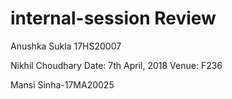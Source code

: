 
# internal-session Review
Anushka Sukla 17HS20007


Nikhil Choudhary
Date: 7th April, 2018
Venue: F236

Mansi Sinha-17MA20025

